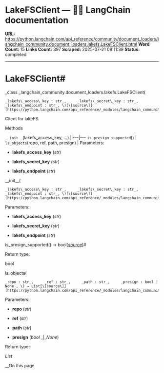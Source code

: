 # LakeFSClient — 🦜🔗 LangChain  documentation

**URL:** https://python.langchain.com/api_reference/community/document_loaders/langchain_community.document_loaders.lakefs.LakeFSClient.html
**Word Count:** 15
**Links Count:** 397
**Scraped:** 2025-07-21 08:11:39
**Status:** completed

---

# LakeFSClient\#

_class _langchain\_community.document\_loaders.lakefs.LakeFSClient\(

    _lakefs\_access\_key : str_,     _lakefs\_secret\_key : str_,     _lakefs\_endpoint : str_, \)[\[source\]](https://python.langchain.com/api_reference/_modules/langchain_community/document_loaders/lakefs.html#LakeFSClient)\#     

Client for lakeFS.

Methods

`__init__`\(lakefs\_access\_key, ...\) |    ---|---   `is_presign_supported`\(\) |    `ls_objects`\(repo, ref, path, presign\) |       Parameters:     

  * **lakefs\_access\_key** \(_str_\)

  * **lakefs\_secret\_key** \(_str_\)

  * **lakefs\_endpoint** \(_str_\)

\_\_init\_\_\(

    _lakefs\_access\_key : str_,     _lakefs\_secret\_key : str_,     _lakefs\_endpoint : str_, \)[\[source\]](https://python.langchain.com/api_reference/_modules/langchain_community/document_loaders/lakefs.html#LakeFSClient.__init__)\#     

Parameters:     

  * **lakefs\_access\_key** \(_str_\)

  * **lakefs\_secret\_key** \(_str_\)

  * **lakefs\_endpoint** \(_str_\)

is\_presign\_supported\(\) → bool[\[source\]](https://python.langchain.com/api_reference/_modules/langchain_community/document_loaders/lakefs.html#LakeFSClient.is_presign_supported)\#     

Return type:     

bool

ls\_objects\(

    _repo : str_,     _ref : str_,     _path : str_,     _presign : bool | None_, \) → List[\[source\]](https://python.langchain.com/api_reference/_modules/langchain_community/document_loaders/lakefs.html#LakeFSClient.ls_objects)\#     

Parameters:     

  * **repo** \(_str_\)

  * **ref** \(_str_\)

  * **path** \(_str_\)

  * **presign** \(_bool_ _|__None_\)

Return type:     

_List_

__On this page